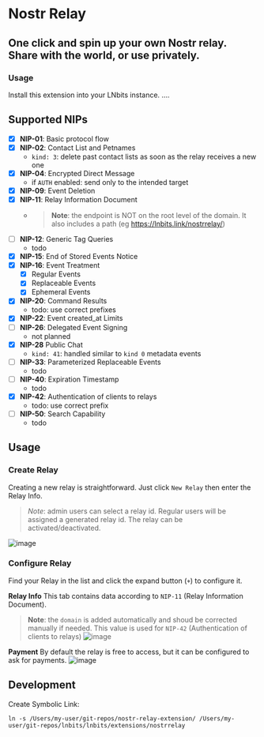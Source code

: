 # Nostr Relay

## One click and spin up your own Nostr relay. Share with the world, or use privately.


### Usage
Install this extension into your LNbits instance.
....


## Supported NIPs
 - [x] **NIP-01**: Basic protocol flow
 - [x] **NIP-02**: Contact List and Petnames
   - `kind: 3`: delete past contact lists as soon as the relay receives a new one
 - [x] **NIP-04**: Encrypted Direct Message
   - if `AUTH` enabled: send only to the intended target
 - [x] **NIP-09**: Event Deletion
 - [x] **NIP-11**: Relay Information Document
   - >**Note**: the endpoint is NOT on the root level of the domain. It also includes a path (eg https://lnbits.link/nostrrelay/)
 - [ ] **NIP-12**: Generic Tag Queries
   - todo
 - [x] **NIP-15**: End of Stored Events Notice
 - [x] **NIP-16**: Event Treatment
   - [x] Regular Events
   - [x] Replaceable Events
   - [x] Ephemeral Events
 - [x] **NIP-20**: Command Results
   - todo: use correct prefixes
 - [x] **NIP-22**: Event created_at Limits
 - [ ] **NIP-26**: Delegated Event Signing
   - not planned
 - [x] **NIP-28** Public Chat
   - `kind: 41`: handled similar to `kind 0` metadata events
 - [ ] **NIP-33**: Parameterized Replaceable Events
   - todo
 - [ ] **NIP-40**: Expiration Timestamp
   - todo
 - [x] **NIP-42**: Authentication of clients to relays
   - todo: use correct prefix
 - [ ] **NIP-50**: Search Capability
   - todo

## Usage
### Create Relay
Creating a new relay is straightforward. Just click `New Relay` then enter the Relay Info.
> *Note*: admin users can select a relay id. Regular users will be assigned a generated relay id.
The relay can be activated/deactivated.

![image](https://user-images.githubusercontent.com/2951406/219601417-9292d5b9-d96c-4ff6-a6fd-6c8b37b9872d.png)

### Configure Relay
Find your Relay in the list and click the expand button (`+`) to configure it.

**Relay Info**
This tab contains data according to `NIP-11` (Relay Information Document).
> **Note**: the `domain` is added automatically and shoud be corrected manually if needed. This value is used for `NIP-42` (Authentication of clients to relays)
![image](https://user-images.githubusercontent.com/2951406/219601945-f3987de0-ed0c-48d5-b31e-44d8356cfa9a.png)


**Payment**
By default the relay is free to access, but it can be configured to ask for payments.
![image](https://user-images.githubusercontent.com/2951406/219603153-a1564722-621d-494a-9e7e-22e93d42fe89.png)


## Development

Create Symbolic Link:
```
ln -s /Users/my-user/git-repos/nostr-relay-extension/ /Users/my-user/git-repos/lnbits/lnbits/extensions/nostrrelay
```
